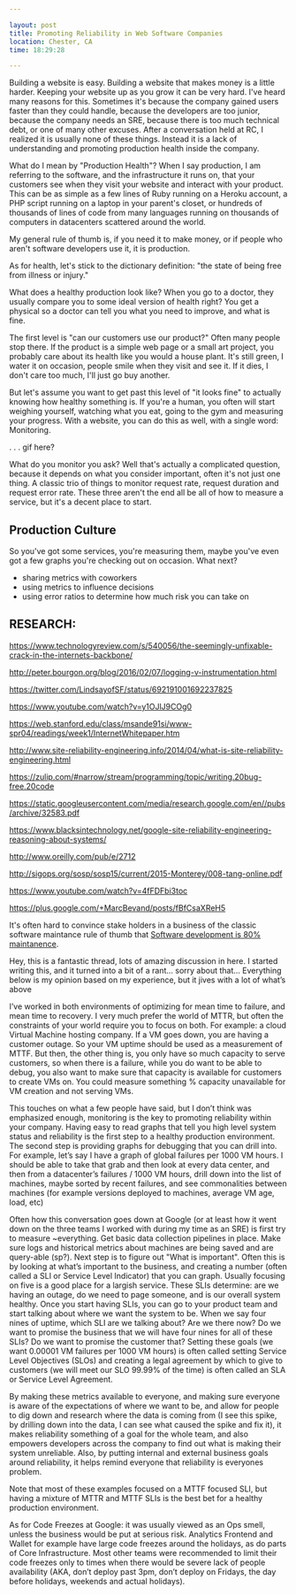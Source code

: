 ```yaml
---

layout: post
title: Promoting Reliability in Web Software Companies
location: Chester, CA
time: 18:29:28

---
```


Building a website is easy. Building a website that makes money is a little harder. Keeping your website up as you grow it can be very hard. I've heard many reasons for this. Sometimes it's because the company gained users faster than they could handle, because the developers are too junior, because the company needs an SRE, because there is too much technical debt, or one of many other excuses. After a conversation held at RC, I realized it is usually none of these things. Instead it is a lack of understanding and promoting production health inside the company.

What do I mean by "Production Health"? When I say production, I am referring to the software, and the infrastructure it runs on, that your customers see when they visit your website and interact with your product. This can be as simple as a few lines of Ruby running on a Heroku account, a PHP script running on a laptop in your parent's closet, or hundreds of thousands of lines of code from many languages running on thousands of computers in datacenters scattered around the world.

My general rule of thumb is, if you need it to make money, or if people who aren't software developers use it, it is production.

As for health, let's stick to the dictionary definition: "the state of being free from illness or injury."

What does a healthy production look like? When you go to a doctor, they usually compare you to some ideal version of health right? You get a physical so a doctor can tell you what you need to improve, and what is fine.

The first level is "can our customers use our product?" Often many people stop there. If the product is a simple web page or a small art project, you probably care about its health like you would a house plant. It's still green, I water it on occasion, people smile when they visit and see it. If it dies, I don't care too much, I'll just go buy another.

But let's assume you want to get past this level of "it looks fine" to actually knowing how healthy something is. If you're a human, you often will start weighing yourself, watching what you eat, going to the gym and measuring your progress. With a website, you can do this as well, with a single word: Monitoring.

. . . gif here?

What do you monitor you ask? Well that's actually a complicated question, because it depends on what you consider important, often it's not just one thing. A classic trio of things to monitor request rate, request duration and request error rate. These three aren't the end all be all of how to measure a service, but it's a decent place to start.

## Production Culture

So you've got some services, you're measuring them, maybe you've even got a few graphs you're checking out on occasion. What next?

 - sharing metrics with coworkers
 - using metrics to influence decisions
 - using error ratios to determine how much risk you can take on



## RESEARCH:

https://www.technologyreview.com/s/540056/the-seemingly-unfixable-crack-in-the-internets-backbone/

http://peter.bourgon.org/blog/2016/02/07/logging-v-instrumentation.html

https://twitter.com/LindsayofSF/status/692191001692237825

https://www.youtube.com/watch?v=y1OJlJ9COg0

https://web.stanford.edu/class/msande91si/www-spr04/readings/week1/InternetWhitepaper.htm

http://www.site-reliability-engineering.info/2014/04/what-is-site-reliability-engineering.html

https://zulip.com/#narrow/stream/programming/topic/writing.20bug-free.20code

https://static.googleusercontent.com/media/research.google.com/en//pubs/archive/32583.pdf

https://www.blacksintechnology.net/google-site-reliability-engineering-reasoning-about-systems/

http://www.oreilly.com/pub/e/2712

http://sigops.org/sosp/sosp15/current/2015-Monterey/008-tang-online.pdf

https://www.youtube.com/watch?v=4fFDFbi3toc

https://plus.google.com/+MarcBevand/posts/fBfCsaXReH5


It's often hard to convince stake holders in a business of the classic software maintance rule of thumb that [Software development is 80% maintanence](https://programmers.stackexchange.com/questions/47991/where-is-this-from-originally-80-of-the-lifetime-cost-of-a-piece-of-softwa).

Hey, this is a fantastic thread, lots of amazing discussion in here. I started writing this, and it turned into a bit of a rant... sorry about that... Everything below is my opinion based on my experience, but it jives with a lot of what’s above


I’ve worked in both environments of optimizing for mean time to failure, and mean time to recovery. I very much prefer the world of MTTR, but often the constraints of your world require you to focus on both. For example: a cloud Virtual Machine hosting company. If a VM goes down, you are having a customer outage. So your VM uptime should be used as a measurement of MTTF. But then, the other thing is, you only have so much capacity to serve customers, so when there is a failure, while you do want to be able to debug, you also want to make sure that capacity is available for customers to create VMs on. You could measure something % capacity unavailable for VM creation and not serving VMs.

This touches on what a few people have said, but I don’t think was emphasized enough, monitoring is the key to promoting reliability within your company. Having easy to read graphs that tell you high level system status and reliability is the first step to a healthy production environment. The second step is providing graphs for debugging that you can drill into. For example, let’s say I have a graph of global failures per 1000 VM hours. I should be able to take that grab and then look at every data center, and then from a datacenter’s failures / 1000 VM hours, drill down into the list of machines, maybe sorted by recent failures, and see commonalities between machines (for example versions deployed to machines, average VM age, load, etc)

Often how this conversation goes down at Google (or at least how it went down on the three teams I worked with during my time as an SRE) is first try to measure ~everything. Get basic data collection pipelines in place. Make sure logs and historical metrics about machines are being saved and are query-able (sp?). Next step is to figure out "What is important". Often this is by looking at what’s important to the business, and creating a number (often called a SLI or Service Level Indicator) that you can graph. Usually focusing on five is a good place for a largish service. These SLIs determine: are we having an outage, do we need to page someone, and is our overall system healthy. Once you start having SLIs, you can go to your product team and start talking about where we want the system to be. When we say four nines of uptime, which SLI are we talking about? Are we there now? Do we want to promise the business that we will have four nines for all of these SLIs? Do we want to promise the customer that? Setting these goals (we want 0.00001 VM failures per 1000 VM hours) is often called setting Service Level Objectives (SLOs) and creating a legal agreement by which to give to customers (we will meet our SLO 99.99% of the time) is often called an SLA or Service Level Agreement.

By making these metrics available to everyone, and making sure everyone is aware of the expectations of where we want to be, and allow for people to dig down and research where the data is coming from (I see this spike, by drilling down into the data, I can see what caused the spike and fix it), it makes reliability something of a goal for the whole team, and also empowers developers across the company to find out what is making their system unreliable. Also, by putting internal and external business goals around reliability, it helps remind everyone that reliability is everyones problem.

Note that most of these examples focused on a MTTF focused SLI, but having a mixture of MTTR and MTTF SLIs is the best bet for a healthy production environment.

As for Code Freezes at Google: it was usually viewed as an Ops smell, unless the business would be put at serious risk. Analytics Frontend and Wallet for example have large code freezes around the holidays, as do parts of Core Infrastructure. Most other teams were recommended to limit their code freezes only to times when there would be severe lack of people availability (AKA, don’t deploy past 3pm, don’t deploy on Fridays, the day before holidays, weekends and actual holidays).

